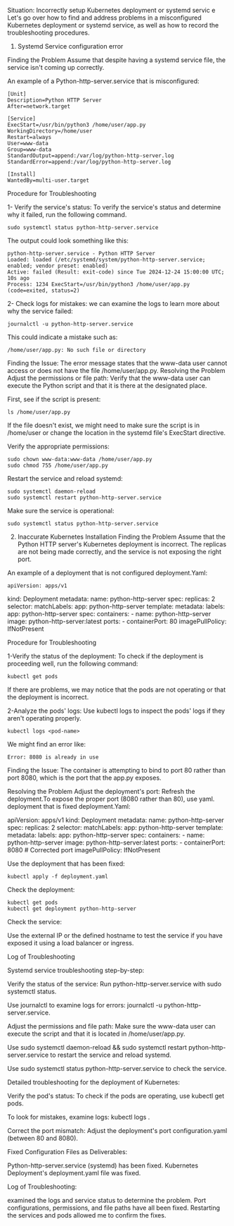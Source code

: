 Situation: Incorrectly setup Kubernetes deployment or systemd servic
e
Let's go over how to find and address problems in a misconfigured Kubernetes deployment or systemd service, as well as how to record the troubleshooting procedures.

1. Systemd Service configuration error

Finding the Problem
Assume that despite having a systemd service file, the service isn't coming up correctly.

An example of a Python-http-server.service that is misconfigured:

	[Unit]
	Description=Python HTTP Server
	After=network.target

	[Service]
	ExecStart=/usr/bin/python3 /home/user/app.py
	WorkingDirectory=/home/user
	Restart=always
	User=www-data
	Group=www-data
	StandardOutput=append:/var/log/python-http-server.log
	StandardError=append:/var/log/python-http-server.log

	[Install]
	WantedBy=multi-user.target

Procedure for Troubleshooting

1- Verify the service's status: To verify the service's status and determine why it failed, run the following command.

	sudo systemctl status python-http-server.service

The output could look something like this:

	python-http-server.service - Python HTTP Server
	Loaded: loaded (/etc/systemd/system/python-http-server.service; enabled; vendor preset: enabled)
	Active: failed (Result: exit-code) since Tue 2024-12-24 15:00:00 UTC; 10s ago
	Process: 1234 ExecStart=/usr/bin/python3 /home/user/app.py (code=exited, status=2)

2- Check logs for mistakes: we can examine the logs to learn more about why the service failed:

	journalctl -u python-http-server.service

This could indicate a mistake such as:

	/home/user/app.py: No such file or directory

Finding the Issue:
The error message states that the www-data user cannot access or does not have the file /home/user/app.py.
Resolving the Problem
Adjust the permissions or file path: Verify that the www-data user can execute the Python script and that it is there at the designated place.

First, see if the script is present:

	ls /home/user/app.py

If the file doesn't exist, we might need to make sure the script is in /home/user or change the location in the systemd file's ExecStart directive.

Verify the appropriate permissions:

	sudo chown www-data:www-data /home/user/app.py
	sudo chmod 755 /home/user/app.py

Restart the service and reload systemd:

	sudo systemctl daemon-reload
	sudo systemctl restart python-http-server.service

Make sure the service is operational:

	sudo systemctl status python-http-server.service

2. Inaccurate Kubernetes Installation
Finding the Problem
Assume that the Python HTTP server's Kubernetes deployment is incorrect. The replicas are not being made correctly, and the service is not exposing the right port.

An example of a deployment that is not configured deployment.Yaml:

	apiVersion: apps/v1
kind: Deployment
metadata:
  name: python-http-server
spec:
  replicas: 2
  selector:
    matchLabels:
      app: python-http-server
  template:
    metadata:
      labels:
        app: python-http-server
    spec:
      containers:
        - name: python-http-server
          image: python-http-server:latest
          ports:
            - containerPort: 80
          imagePullPolicy: IfNotPresent

Procedure for Troubleshooting

1-Verify the status of the deployment: To check if the deployment is proceeding well, run the following command:

	kubectl get pods

If there are problems, we may notice that the pods are not operating or that the deployment is incorrect.

2-Analyze the pods' logs: Use kubectl logs to inspect the pods' logs if they aren't operating properly.

	kubectl logs <pod-name>

We might find an error like:

	Error: 8080 is already in use

Finding the Issue: The container is attempting to bind to port 80 rather than port 8080, which is the port that the app.py exposes.

Resolving the Problem
Adjust the deployment's port: Refresh the deployment.To expose the proper port (8080 rather than 80), use yaml.
deployment that is fixed deployment.Yaml:	

apiVersion: apps/v1
kind: Deployment
metadata:
  name: python-http-server
spec:
  replicas: 2
  selector:
    matchLabels:
      app: python-http-server
  template:
    metadata:
      labels:
        app: python-http-server
    spec:
      containers:
        - name: python-http-server
          image: python-http-server:latest
          ports:
            - containerPort: 8080  # Corrected port
          imagePullPolicy: IfNotPresent

Use the deployment that has been fixed:

	kubectl apply -f deployment.yaml

Check the deployment:

	kubectl get pods
	kubectl get deployment python-http-server

Check the service:

Use the external IP or the defined hostname to test the service if you have exposed it using a load balancer or ingress.

Log of Troubleshooting

Systemd service troubleshooting step-by-step:

Verify the status of the service: Run python-http-server.service with sudo systemctl status.

Use journalctl to examine logs for errors: journalctl -u python-http-server.service.

Adjust the permissions and file path: Make sure the www-data user can execute the script and that it is located in /home/user/app.py.

Use sudo systemctl daemon-reload && sudo systemctl restart python-http-server.service to restart the service and reload systemd.

Use sudo systemctl status python-http-server.service to check the service.


Detailed troubleshooting for the deployment of Kubernetes:

Verify the pod's status: To check if the pods are operating, use kubectl get pods.

To look for mistakes, examine logs: kubectl logs <pod-name>.

Correct the port mismatch: Adjust the deployment's port configuration.yaml (between 80 and 8080).

Fixed Configuration Files as Deliverables:

Python-http-server.service (systemd) has been fixed.
Kubernetes Deployment's deployment.yaml file was fixed.

Log of Troubleshooting:

examined the logs and service status to determine the problem.
Port configurations, permissions, and file paths have all been fixed.
Restarting the services and pods allowed me to confirm the fixes.


